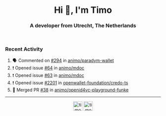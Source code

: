 <h1 align="center">Hi 👋, I'm Timo</h1>
<h3 align="center">A developer from Utrecht, The Netherlands</h3>
<br/>
<!-- https://github.com/rahuldkjain/github-profile-readme-generator --!>

<!--  <p align="left"><img src="https://github-readme-stats.vercel.app/api?username=timoglastra&show_icons=true&count_private=true&" alt="timoglastra" /></p> --!>

<!--
Github language stats
<p align="left"><img src="https://github-readme-stats.vercel.app/api/top-langs/?username=timoglastra&layout=compact" alt="timoglastra" /><p>
-->

<!-- Codestats language stats -->
<!-- <p align="left"><img src="https://codestats-readme.vercel.app/api/top-langs/?username=timoglastra&layout=compact&language_count=12" alt="timoglastra" /><p>    --!>
  
<h3>Recent Activity</h3>

<!--START_SECTION:activity-->
1. 🗣 Commented on [#294](https://github.com/animo/paradym-wallet/pull/294#issuecomment-2672113983) in [animo/paradym-wallet](https://github.com/animo/paradym-wallet)
2. ❗ Opened issue [#64](https://github.com/animo/mdoc/issues/64) in [animo/mdoc](https://github.com/animo/mdoc)
3. ❗ Opened issue [#63](https://github.com/animo/mdoc/issues/63) in [animo/mdoc](https://github.com/animo/mdoc)
4. ❗ Opened issue [#2201](https://github.com/openwallet-foundation/credo-ts/issues/2201) in [openwallet-foundation/credo-ts](https://github.com/openwallet-foundation/credo-ts)
5. 🎉 Merged PR [#38](https://github.com/animo/openid4vc-playground-funke/pull/38) in [animo/openid4vc-playground-funke](https://github.com/animo/openid4vc-playground-funke)
<!--END_SECTION:activity-->

---

<p align="center">
<a href="https://twitter.com/timoglastra" target="blank"><img align="center" src="https://cdn.jsdelivr.net/npm/simple-icons@3.0.1/icons/twitter.svg" alt="timoglastra" height="30" width="30" /></a>
<a href="https://linkedin.com/in/timoglastra" target="blank"><img align="center" src="https://cdn.jsdelivr.net/npm/simple-icons@3.0.1/icons/linkedin.svg" alt="timoglastra" height="30" width="30" /></a>
</p>



